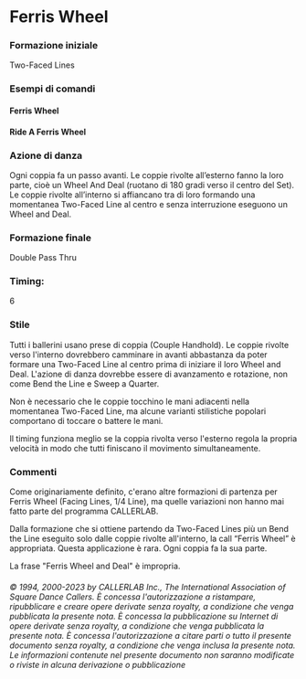 # Ferris Wheel

### Formazione iniziale
Two-Faced Lines

### Esempi di comandi
#### Ferris Wheel
#### Ride A Ferris Wheel

### Azione di danza
Ogni coppia fa un passo avanti. Le coppie rivolte all’esterno fanno la loro parte, cioè un Wheel
And Deal (ruotano di 180 gradi verso il centro del Set). Le coppie rivolte all’interno si affiancano tra di loro
formando una momentanea Two-Faced Line al centro e senza interruzione eseguono un Wheel and Deal.

### Formazione finale
Double Pass Thru

### Timing: 
6

### Stile
Tutti i ballerini usano prese di coppia (Couple Handhold). Le coppie rivolte verso l'interno dovrebbero
camminare in avanti abbastanza da poter formare una Two-Faced Line al centro prima di iniziare il loro Wheel
and Deal. L'azione di danza dovrebbe essere di avanzamento e rotazione, non come Bend the Line e Sweep a
Quarter.

Non è necessario che le coppie tocchino le mani adiacenti nella momentanea Two-Faced Line, ma alcune
varianti stilistiche popolari comportano di toccare o battere le mani.

Il timing funziona meglio se la coppia rivolta verso l'esterno regola la propria velocità in modo che tutti
finiscano il movimento simultaneamente.

### Commenti
Come originariamente definito, c'erano altre formazioni di partenza per Ferris Wheel (Facing Lines,
1/4 Line), ma quelle variazioni non hanno mai fatto parte del programma CALLERLAB.

Dalla formazione che si ottiene partendo da Two-Faced Lines più un Bend the Line eseguito solo dalle coppie
rivolte all'interno, la call “Ferris Wheel” è appropriata. Questa applicazione è rara. Ogni coppia fa la sua parte.

La frase "Ferris Wheel and Deal" è impropria.

###### © 1994, 2000-2023 by CALLERLAB Inc., The International Association of Square Dance Callers.  È concessa l'autorizzazione a ristampare, ripubblicare e creare opere derivate senza royalty, a condizione che venga pubblicata la presente nota. È concessa la pubblicazione su Internet di opere derivate senza royalty, a condizione che venga pubblicata la presente nota. È concessa l'autorizzazione a citare parti o tutto il presente documento senza royalty, a condizione che venga inclusa la presente nota. Le informazioni contenute nel presente documento non saranno modificate o riviste in alcuna derivazione o pubblicazione